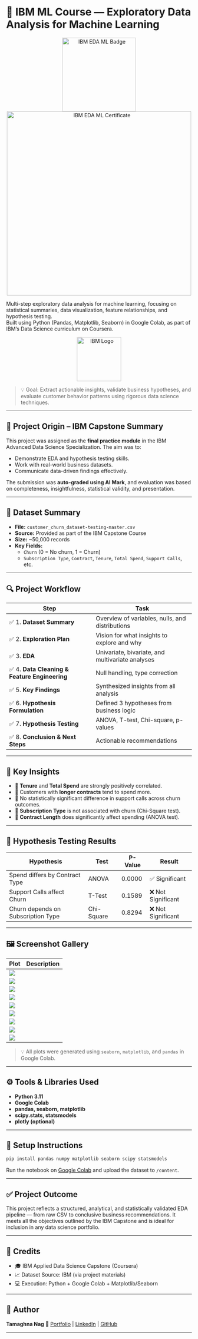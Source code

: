 # 🧠 IBM ML Course — Exploratory Data Analysis for Machine Learning
<p align="center">
  <img src="exploratory-data-analysis-for-machine-learning.png" alt="IBM EDA ML Badge" width="200"/>
  <img src="certificate.png" alt="IBM EDA ML Certificate" width="500"/>
</p>

Multi-step exploratory data analysis for machine learning, focusing on statistical summaries, data visualization, feature relationships, and hypothesis testing.  
Built using Python (Pandas, Matplotlib, Seaborn) in Google Colab, as part of IBM’s Data Science curriculum on Coursera.

<p align="center">
  <img src="IBM Logo.png" alt="IBM Logo" width="120"/>
</p>


> 💡 Goal: Extract actionable insights, validate business hypotheses, and evaluate customer behavior patterns using rigorous data science techniques.

---

## 🧠 Project Origin – IBM Capstone Summary

This project was assigned as the **final practice module** in the IBM Advanced Data Science Specialization. The aim was to:
- Demonstrate EDA and hypothesis testing skills.
- Work with real-world business datasets.
- Communicate data-driven findings effectively.

The submission was **auto-graded using AI Mark**, and evaluation was based on completeness, insightfulness, statistical validity, and presentation.

---

## 📁 Dataset Summary

- **File:** `customer_churn_dataset-testing-master.csv`
- **Source:** Provided as part of the IBM Capstone Course
- **Size:** ~50,000 records
- **Key Fields:**
  - `Churn` (0 = No churn, 1 = Churn)
  - `Subscription Type`, `Contract`, `Tenure`, `Total Spend`, `Support Calls`, etc.

---

## 🔍 Project Workflow

| Step | Task |
|------|------|
| ✅ 1. **Dataset Summary** | Overview of variables, nulls, and distributions |
| ✅ 2. **Exploration Plan** | Vision for what insights to explore and why |
| ✅ 3. **EDA** | Univariate, bivariate, and multivariate analyses |
| ✅ 4. **Data Cleaning & Feature Engineering** | Null handling, type correction |
| ✅ 5. **Key Findings** | Synthesized insights from all analysis |
| ✅ 6. **Hypothesis Formulation** | Defined 3 hypotheses from business logic |
| ✅ 7. **Hypothesis Testing** | ANOVA, T-test, Chi-square, p-values |
| ✅ 8. **Conclusion & Next Steps** | Actionable recommendations |

---

## 📌 Key Insights

- 🔹 **Tenure** and **Total Spend** are strongly positively correlated.
- 🔹 Customers with **longer contracts** tend to spend more.
- 🔹 No statistically significant difference in support calls across churn outcomes.
- 🔹 **Subscription Type** is not associated with churn (Chi-Square test).
- 🔹 **Contract Length** does significantly affect spending (ANOVA test).

---

## 🧪 Hypothesis Testing Results

| Hypothesis | Test | P-Value | Result |
|------------|------|---------|--------|
| Spend differs by Contract Type | ANOVA | 0.0000 | ✅ Significant |
| Support Calls affect Churn | T-Test | 0.1589 | ❌ Not Significant |
| Churn depends on Subscription Type | Chi-Square | 0.8294 | ❌ Not Significant |

---

## 🖼️ Screenshot Gallery

| Plot | Description |
|------|-------------|
| ![](./download%20(96).png) |
| ![](./download%20(97).png) | 
| ![](./download%20(98).png) | 
| ![](./download%20(99).png) | 
| ![](./download%20(100).png) | 
| ![](./download%20-%202025-08-07T065411.508.png) | 
| ![](./download%20-%202025-08-07T070106.741.png) | 
| ![](./download%20-%202025-08-07T070435.722.png) | 
| ![](./download%20-%202025-08-07T070935.995.png) | 

> 💡 All plots were generated using `seaborn`, `matplotlib`, and `pandas` in Google Colab.

---

## ⚙️ Tools & Libraries Used

- **Python 3.11**
- **Google Colab**
- **pandas, seaborn, matplotlib**
- **scipy.stats, statsmodels**
- **plotly (optional)**

---

## 🔧 Setup Instructions

```bash
pip install pandas numpy matplotlib seaborn scipy statsmodels
````

Run the notebook on [Google Colab](https://colab.research.google.com/) and upload the dataset to `/content`.

---

## ✅ Project Outcome

This project reflects a structured, analytical, and statistically validated EDA pipeline — from raw CSV to conclusive business recommendations. It meets all the objectives outlined by the IBM Capstone and is ideal for inclusion in any data science portfolio.

---

## 📎 Credits

* 🎓 IBM Applied Data Science Capstone (Coursera)
* 📈 Dataset Source: IBM (via project materials)
* 💻 Execution: Python + Google Colab + Matplotlib/Seaborn

---

## 🧠 Author

**Tamaghna Nag**
🔗 [Portfolio](https://tamaghnatech.in) | [LinkedIn](https://www.linkedin.com/in/tamaghna99) | [GitHub](https://github.com/Tamaghnatech)

---

